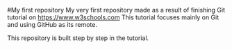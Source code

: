#My first repository
My very first repository made as a result of finishing Git tutorial on https://www.w3schools.com
This tutorial focuses mainly on Git and using GitHub as its remote.

This repository is built step by step in the tutorial.